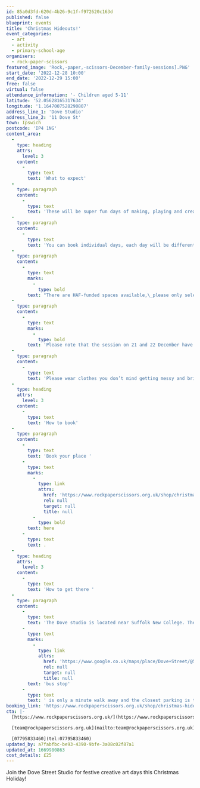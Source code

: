 ```yaml
---
id: 85a0d3fd-620d-4b26-9c1f-f972620c163d
published: false
blueprint: events
title: 'Christmas Hideouts!'
event_categories:
  - art
  - activity
  - primary-school-age
organisers:
  - rock-paper-scissors
featured_image: 'Rock,-paper,-scissors-December-family-sessions].PNG'
start_date: '2022-12-28 10:00'
end_date: '2022-12-29 15:00'
free: false
virtual: false
attendance_information: '- Children aged 5-11'
latitude: '52.05628165317634'
longitude: '1.1647007528290807'
address_line_1: 'Dove Studio'
address_line_2: '11 Dove St'
town: Ipswich
postcode: 'IP4 1NG'
content_area:
  -
    type: heading
    attrs:
      level: 3
    content:
      -
        type: text
        text: 'What to expect'
  -
    type: paragraph
    content:
      -
        type: text
        text: 'These will be super fun days of making, playing and creating in the studio. Perfectly timed in the midst of the festive buzz to give families a break (or time to get the Christmas wrapping done!)'
  -
    type: paragraph
    content:
      -
        type: text
        text: 'You can book individual days, each day will be different so feel free to book more than one!'
  -
    type: paragraph
    content:
      -
        type: text
        marks:
          -
            type: bold
        text: "There are HAF-funded spaces available,\_please only select the HAF option if you have a HAF code and put this in at checkout. These are for children whose families are in receipt of free school meals, and lunch is included."
  -
    type: paragraph
    content:
      -
        type: text
        marks:
          -
            type: bold
        text: 'Please note that the session on 21 and 22 December have SOLD OUT.'
  -
    type: paragraph
    content:
      -
        type: text
        text: 'Please wear clothes you don’t mind getting messy and bring packed lunch and drinks. We will try to get over to Alexandra Park for some outdoor time, so bring a waterproof coat.'
  -
    type: heading
    attrs:
      level: 3
    content:
      -
        type: text
        text: 'How to book'
  -
    type: paragraph
    content:
      -
        type: text
        text: 'Book your place '
      -
        type: text
        marks:
          -
            type: link
            attrs:
              href: 'https://www.rockpaperscissors.org.uk/shop/christmas-hideouts'
              rel: null
              target: null
              title: null
          -
            type: bold
        text: here
      -
        type: text
        text: .
  -
    type: heading
    attrs:
      level: 3
    content:
      -
        type: text
        text: 'How to get there '
  -
    type: paragraph
    content:
      -
        type: text
        text: 'The Dove studio is located near Suffolk New College. The closest '
      -
        type: text
        marks:
          -
            type: link
            attrs:
              href: 'https://www.google.co.uk/maps/place/Dove+Street/@52.0564079,1.1642675,19.92z/data=!4m12!1m6!3m5!1s0x47d99f35294949e1:0x9c13a67991806071!2sRock+Paper+Scissors+Arts!8m2!3d52.0562172!4d1.1647077!3m4!1s0x47d99f804eaffb61:0x713cff901aa263c9!8m2!3d52.056492!4d1.164362'
              rel: null
              target: null
              title: null
        text: 'bus stop'
      -
        type: text
        text: ' is only a minute walk away and the closest parking is the College Car Park which is free after 18:00 on weekdays. '
booking_link: 'https://www.rockpaperscissors.org.uk/shop/christmas-hideouts'
cta: |-
  [https://www.rockpaperscissors.org.uk/](https://www.rockpaperscissors.org.uk/)

  [team@rockpaperscissors.org.uk](mailto:team@rockpaperscissors.org.uk)

  [07795833460](tel:07795833460)
updated_by: a7fabfbc-be93-4390-9bfe-3a08c02f87a1
updated_at: 1669980863
cost_details: £25
---
```

Join the Dove Street Studio for festive creative art days this Christmas Holiday!
